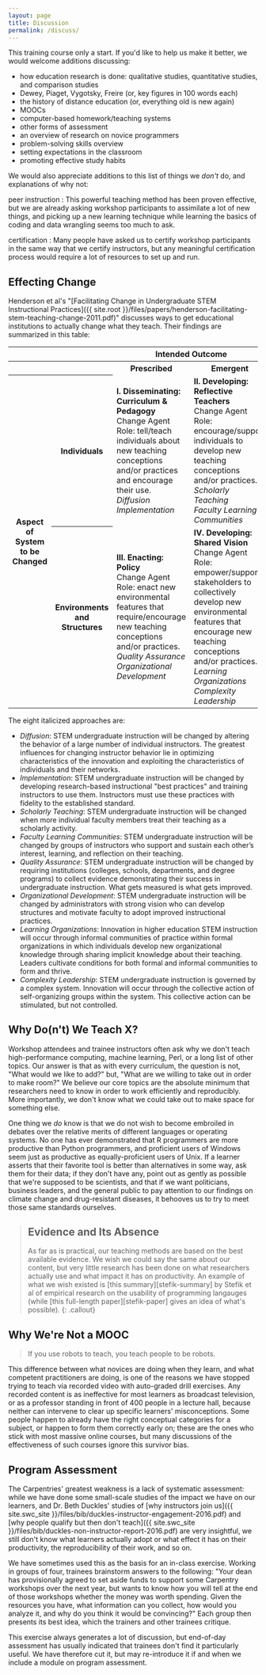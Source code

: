 ```yaml
---
layout: page
title: Discussion
permalink: /discuss/
---
```

This training course only a start.
If you'd like to help us make it better,
we would welcome additions discussing:

*   how education research is done: qualitative studies, quantitative studies, and comparison studies
*   Dewey, Piaget, Vygotsky, Freire (or, key figures in 100 words each)
*   the history of distance education (or, everything old is new again)
*   MOOCs
*   computer-based homework/teaching systems
*   other forms of assessment
*   an overview of research on novice programmers
*   problem-solving skills overview
*   setting expectations in the classroom
*   promoting effective study habits

We would also appreciate additions to this list of things we *don't* do,
and explanations of why not:

peer instruction
:   This powerful teaching method has been proven effective,
    but we are already asking workshop participants to assimilate a lot of new things,
    and picking up a new learning technique while learning the basics of coding and data wrangling
    seems too much to ask.

certification
:   Many people have asked us to certify workshop participants in the same way that we certify instructors,
    but any meaningful certification process would require a lot of resources to set up and run.

## Effecting Change

Henderson et al's
"[Facilitating Change in Undergraduate STEM Instructional Practices]({{ site.root }}/files/papers/henderson-facilitating-stem-teaching-change-2011.pdf)"
discusses ways to get educational institutions to actually change what they teach.
Their findings are summarized in this table:

<table>
  <tr>
    <th colspan="2"></th>
    <th colspan="2" align="center">Intended Outcome</td>
  <tr>
  <tr>
    <th colspan="2"></th>
    <th align="center">Prescribed</th>
    <th align="center">Emergent</th>
  </tr>
  <tr>
    <th rowspan="2">Aspect of System<br/>to be Changed</th>
    <th>Individuals</th>
    <td>
      <strong>I. Disseminating: Curriculum &amp; Pedagogy</strong>
      <br/>
      Change Agent Role: tell/teach individuals about new teaching conceptions and/or practices and encourage their use.
      <br/>
      <em>Diffusion</em>
      <br/>
      <em>Implementation</em>
    </td>
    <td>
      <strong>II. Developing: Reflective Teachers</strong>
      <br/>
      Change Agent Role: encourage/support individuals to develop new teaching conceptions and/or practices.
      <br/>
      <em>Scholarly Teaching</em>
      <br/>
      <em>Faculty Learning Communities</em>
    </td>
  </tr>
  <tr>
    <th>Environments<br/>and<br/>Structures</th>
    <td>
      <strong>III. Enacting: Policy</strong>
      <br/>
      Change Agent Role: enact new environmental features that require/encourage new teaching conceptions and/or practices.
      <br/>
      <em>Quality Assurance</em>
      <br/>
      <em>Organizational Development</em>
    </td>
    <td>
      <strong>IV. Developing: Shared Vision</strong>
      <br/>
      Change Agent Role: empower/support stakeholders to collectively develop new environmental features that encourage new teaching conceptions and/or practices.
      <br/>
      <em>Learning Organizations</em>
      <br/>
      <em>Complexity Leadership</em>
    </td>
  </tr>
</table>

The eight italicized approaches are:

*   *Diffusion*:
    STEM undergraduate instruction will be changed by altering the behavior of a large number of individual instructors.
    The greatest influences for changing instructor behavior lie in optimizing characteristics of the innovation and exploiting
    the characteristics of individuals and their networks.
*   *Implementation*:
    STEM undergraduate instruction will be changed by developing research-based instructional "best practices" and training instructors to use them.
    Instructors must use these practices with fidelity to the established standard.
*   *Scholarly Teaching*:
    STEM undergraduate instruction will be changed when more individual faculty members treat their teaching as a scholarly activity.
*   *Faculty Learning Communities*:
    STEM undergraduate instruction will be changed by groups of instructors who support and sustain
    each other’s interest, learning, and reflection on their teaching.
*   *Quality Assurance*:
    STEM undergraduate instruction will be changed by requiring institutions (colleges, schools, departments, and degree programs)
    to collect evidence demonstrating their success in undergraduate instruction.
    What gets measured is what gets improved.
*   *Organizational Development*:
    STEM undergraduate instruction will be changed by administrators with strong vision
    who can develop structures and motivate faculty to adopt improved instructional practices.
*   *Learning Organizations*:
    Innovation in higher education STEM instruction will occur through informal communities of practice within formal organizations
    in which individuals develop new organizational knowledge through sharing implicit knowledge about their teaching.
    Leaders cultivate conditions for both formal and informal communities to form and thrive.
*   *Complexity Leadership*:
    STEM undergraduate instruction is governed by a complex system.
    Innovation will occur through the collective action of self-organizing groups within the system.
    This collective action can be stimulated, but not controlled.

## Why Do(n't) We Teach X?

Workshop attendees and trainee instructors often ask why we don't teach
high-performance computing, machine learning, Perl, or a long list of other topics.
Our answer is that as with every curriculum,
the question is not, "What would we like to add?"
but, "What are we willing to take out in order to make room?"
We believe our core topics are the absolute minimum that researchers need to know
in order to work efficiently and reproducibly.
More importantly,
we don't know what we could take out to make space for something else.

One thing we *do* know is that we do not wish to become embroiled in debates
over the relative merits of different languages or operating systems.
No one has ever demonstrated that R programmers are more productive than Python programmers,
and proficient users of Windows seem just as productive as equally-proficient users of Unix.
If a learner asserts that their favorite tool is better than alternatives in some way,
ask them for their data;
if they don't have any,
point out as gently as possible that we're supposed to be scientists,
and that if we want politicians, business leaders, and the general public
to pay attention to our findings on climate change and drug-resistant diseases,
it behooves us to try to meet those same standards ourselves.

> ## Evidence and Its Absence
>
> As far as is practical,
> our teaching methods are based on the best available evidence.
> We wish we could say the same about our content,
> but very little research has been done on what researchers actually use
> and what impact it has on productivity.
> An example of what we wish existed
> is [this summary][stefik-summary] by Stefik et al
> of empirical research on the usability of programming langauges
> (while [this full-length paper][stefik-paper] gives an idea of what's possible).
{: .callout}

## Why We're Not a MOOC

> If you use robots to teach, you teach people to be robots.

This difference between what novices are doing when they learn,
and what competent practitioners are doing,
is one of the reasons we have stopped trying to teach via recorded video
with auto-graded drill exercises.
Any recorded content is as ineffective for most learners as broadcast television,
or as a professor standing in front of 400 people in a lecture hall,
because neither can intervene to clear up specific learners' misconceptions.
Some people happen to already have the right conceptual categories for a subject,
or happen to form them correctly early on;
these are the ones who stick with most massive online courses,
but many discussions of the effectiveness of such courses
ignore this survivor bias.

## Program Assessment

The Carpentries' greatest weakness is a lack of systematic assessment:
while we have done some small-scale studies of the impact we have on our learners,
and Dr. Beth Duckles' studies of [why instructors join us]({{ site.swc_site }}/files/bib/duckles-instructor-engagement-2016.pdf)
and [why people qualify but then don't teach]({{ site.swc_site }}/files/bib/duckles-non-instructor-report-2016.pdf)
are very insightful,
we still don't know what learners actually adopt
or what effect it has on their productivity,
the reproducibility of their work,
and so on.

We have sometimes used this as the basis for an in-class exercise.
Working in groups of four,
trainees brainstorm answers to the following:
"Your dean has provisionally agreed to set aside funds to support some Carpentry workshops over the next year,
but wants to know how you will tell at the end of those workshops whether the money was worth spending.
Given the resources you have,
what information can you collect,
how would you analyze it,
and why do you think it would be convincing?"
Each group then presents its best idea,
which the trainers and other trainees critique.

This exercise always generates a lot of discussion,
but end-of-day assessment has usually indicated that trainees don't find it particularly useful.
We have therefore cut it,
but may re-introduce it if and when we include a module on program assessment.
